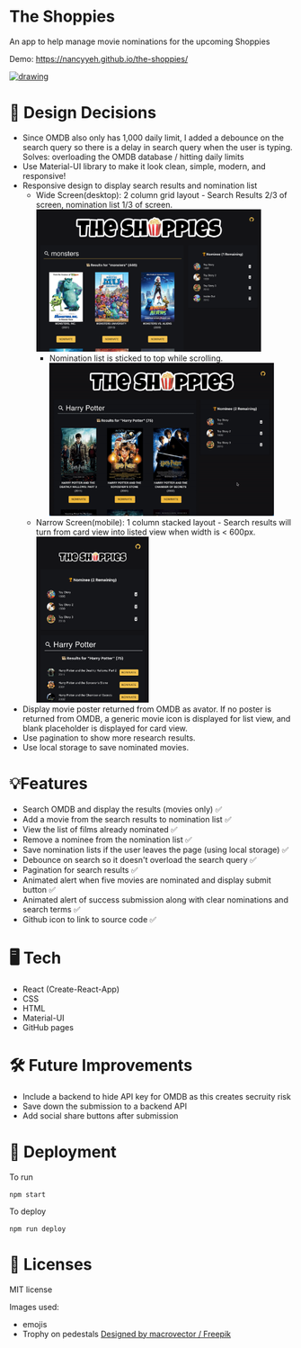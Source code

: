 # The Shoppies

An app to help manage movie nominations for the upcoming Shoppies

Demo: https://nancyyeh.github.io/the-shoppies/

<a href="https://nancyyeh.github.io/the-shoppies/"><img src="public/demo.gif" alt="drawing" width="600"/></a>

# 💭 Design Decisions

- Since OMDB also only has 1,000 daily limit, I added a debounce on the search query so there is a delay in search query when the user is typing. Solves: overloading the OMDB database / hitting daily limits
- Use Material-UI library to make it look clean, simple, modern, and responsive!
- Responsive design to display search results and nomination list
  - Wide Screen(desktop): 2 column grid layout - Search Results 2/3 of screen, nomination list 1/3 of screen.
    <img src="public/wide.png" alt="drawing" width="400"/>
    - Nomination list is sticked to top while scrolling.
      <img src="public/scroll.gif" alt="drawing" width="400"/>
  - Narrow Screen(mobile): 1 column stacked layout - Search results will turn from card view into listed view when width is < 600px.
    <img src="public/narrow.png" alt="drawing" width="200"/>
- Display movie poster returned from OMDB as avator. If no poster is returned from OMDB, a generic movie icon is displayed for list view, and blank placeholder is displayed for card view.
- Use pagination to show more research results.
- Use local storage to save nominated movies.

# 💡Features

- Search OMDB and display the results (movies only) ✅
- Add a movie from the search results to nomination list ✅
- View the list of films already nominated ✅
- Remove a nominee from the nomination list ✅
- Save nomination lists if the user leaves the page (using local storage) ✅
- Debounce on search so it doesn't overload the search query ✅
- Pagination for search results ✅
- Animated alert when five movies are nominated and display submit button ✅
- Animated alert of success submission along with clear nominations and search terms ✅
- Github icon to link to source code ✅

# 🖥️ Tech

- React (Create-React-App)
- CSS
- HTML
- Material-UI
- GitHub pages

# 🛠️ Future Improvements

- Include a backend to hide API key for OMDB as this creates secruity risk
- Save down the submission to a backend API
- Add social share buttons after submission

# 🚀 Deployment

To run

```
npm start
```

To deploy

```
npm run deploy
```

# 📝 Licenses

MIT license

Images used:

- emojis
- Trophy on pedestals <a href="http://www.freepik.com">Designed by macrovector / Freepik</a>
